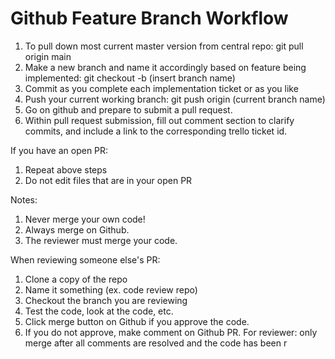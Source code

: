 # Github Feature Branch Workflow
1. To pull down most current master version from central repo: git pull origin main
2. Make a new branch and name it accordingly based on feature being implemented: git checkout -b (insert branch name)
3. Commit as you complete each implementation ticket or as you like
4. Push your current working branch: git push origin (current branch name)
5. Go on github and prepare to submit a pull request.
6. Within pull request submission, fill out comment section to clarify commits, and include a link to the corresponding trello ticket id.

If you have an open PR:
1. Repeat above steps
2. Do not edit files that are in your open PR

Notes:
1. Never merge your own code!
2. Always merge on Github.
3. The reviewer must merge your code.

When reviewing someone else's PR:
1. Clone a copy of the repo
2. Name it something (ex. code review repo)
3. Checkout the branch you are reviewing
4. Test the code, look at the code, etc.
5. Click merge button on Github if you approve the code.
6. If you do not approve, make comment on Github PR. For reviewer: only merge after all comments are resolved and the code has been r